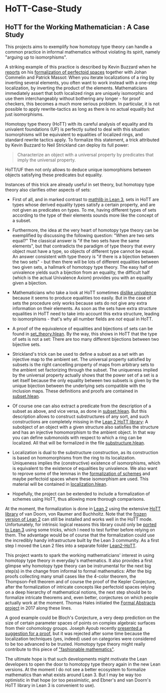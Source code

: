 # HoTT-Case-Study
## HoTT for the Working Mathematician : A Case Study

This projects aims to exemplify how homotopy type theory can handle a common practice in informal mathematics without violating its spirit, namely "arguing up to isomorphisms".

A striking example of this practice is described by Kevin Buzzard when he [reports](https://www.icms.org.uk/downloads/bigproof/Buzzard.pdf) on his [formalization of perfectoid spaces](https://leanprover-community.github.io/lean-perfectoid-spaces/) together with Johan Commelin and Patrick Massot: When you iterate localizations of a ring by inverting several elements, you often want to work instead with a one-step localization, by inverting the product of the elements. Mathematicians immediately assert that both localized rings are uniquely isomorphic and use them interchangeably without bothering any longer - for proof checkers, this becomes a much more serious problem. In particular, it is not possible to apply rewrite-tactics as long as there is no actual equality but just isomorphisms.

Homotopy type theory (HoTT) with its careful analysis of equality and its univalent foundations (UF) is perfectly suited to deal with this situation: Isomorphisms will be equivalent to equalities of localized rings, and standard rewrite tactics apply. To formalize this statement, a trick attributed by Kevin Buzzard to Neil Strickland can deploy its full power: 
> Characterize an object with a universal property by predicates that imply the universal property.

HoTT/UF then not only allows to deduce unique isomorphisms between objects satisfying these predicates but equality.

Instances of this trick are already useful in set theory, but homotopy type theory also clarifies other aspects of sets: 
* First of all, and in marked contrast to [mathlib in Lean 3](https://leanprover-community.github.io/mathlib-overview.html), sets in HoTT are types whose derived equality types satisfy a certain property, and are not given as predicates on types. To me, having different types of sets according to the type of their elements sounds more like the concept of a subset. 

* Furthermore, the idea at the very heart of homotopy type theory can be exemplified by discussing the following question: "When are two sets equal?" The classical answer is "if the two sets have the same elements", but that contradicts the paradigm of type theory that every object must have a type, so objects of different type cannot be equal. An answer consistent with type theory is "if there is a bijection between the two sets" - but then there will be lots of different equalities between two given sets, a hallmark of homotopy type theory. The easy half of univalence yields such a bijection from an equality, the difficult half (which is the actual Univalence Axiom) provides you with an equality given a bijection.

* Mathematicians who take a look at HoTT sometimes [dislike univalence](https://xenaproject.wordpress.com/2020/02/09/where-is-the-fashionable-mathematics/) because it seems to produce equalities too easily. But in the case of sets the procedure only works because sets do not give any extra information on their elements. As soon as the sets have extra structure equalities in HoTT need to take into account this extra structure, leading to isomorphisms - that's why all number fields are *not* equal in HoTT.

* A proof of the equivalence of equalities and bijections of sets can be found in [set_theory.hlean](https://github.com/theckl/HoTT-Case-Study/blob/master/Lean2-HoTT/set_theory.hlean). By the way, this shows in HoTT that the type of sets is not a set: There are too many different bijections between two bijective sets.  

* Strickland's trick can be used to define a subset as a set with an injective map to the ambient set. The universal property satisfied by subsets is the right cancelling property of maps from arbitrary sets to the ambient set factorizing through the subset. The uniqueness implied by the universal property actually shows that the power set of a set is a set itself because the only equality between two subsets is given by the unique bijection between the underlying sets compatible with the inclusion maps. These definitions and proofs are contained in [subset.hlean](https://github.com/theckl/HoTT-Case-Study/blob/master/Lean2-HoTT/subset.hlean).

* Of course one can also extract a predicate from the description of a subset as above, and vice versa, as done in [subset.hlean](https://github.com/theckl/HoTT-Case-Study/blob/master/Lean2-HoTT/subset.hlean). But this description allows to construct substructures of any sort, and such constructions are completely missing in the [Lean 2 HoTT library](https://github.com/leanprover/lean2/blob/master/hott/hott.md): A subobject of an object with a given structure also satisfies the structure and has an injective homomorphism to the ambient object. In that way you can define submonoids with respect to which a ring can be localized. All that will be formalized in the file [substructure.hlean](https://github.com/theckl/HoTT-Case-Study/blob/master/Lean2-HoTT/substructure.hlean).

* Localization is dual to the substructure construction, as its construction is based on homomorphisms from the ring to its localization. Uniqueness implies the (constructive) existence of isomorphisms, which is equivalent to the existence of equalities by univalence. We also want to reprove some of the lemmas in the [formalization of schemes](https://github.com/ramonfmir/lean-scheme) and maybe perfectoid spaces 
where these isomorphism are used. This material will be contained in [localization.hlean](https://github.com/theckl/HoTT-Case-Study/blob/master/Lean2-HoTT/localization.hlean). 

* Hopefully, the project can be extended to include a formalization of schemes using HoTT, thus allowing more thorough comparisons.

At the moment, the formalization is done in [Lean 2](https://github.com/leanprover/lean2) using the extensive [HoTT library](https://github.com/leanprover/lean2/blob/master/hott/hott.md) of van Doorn, von Raumer and Buchholtz. Note that the [frozen version of Lean 2](https://github.com/leanprover/lean2) can still be installed and works well in the HoTT mode. Unfortunately, for intrinsic logical reasons this library could only be [ported to Lean 3](https://github.com/gebner/hott3) using some tricks, which I need to test further before relying on them. The advantage would be of course that the formalization could use the incredibly handy infrastructure built by the Lean 3 community. As a first step I moved the Lean 2 files into a separate folder [Lean2-HoTT](https://github.com/theckl/HoTT-Case-Study/blob/master/Lean2-HoTT/).

This project wants to spark the working mathematicians' interest in using homotopy type theory in everyday's mathematics. It also provides a first glimpse why homotopy type theory can be instrumental for the next big step(s) in the change from informal to formal mathematics: After the big proofs collecting many small cases like the 4-color theorem, the Thompson-Feit theorem and of course the proof of the Kepler Conjecture, after the formalization of intricate concepts like perfectoid spaces relying on a deep hierarchy of mathematical notions, the next step should be to formalize intricate theorems and, even better, conjectures on which people actually work at the moment. Thomas Hales initiated the [Formal Abstracts project](https://formalabstracts.github.io/) in 2017 along these lines.

A good example could be Bloch's Conjecture, a very deep prediction on the size of certain parameter spaces of points on complex algebraic surfaces from their cohomology groups.
Joseph Ayoub recently [presented a suggestion for a proof](https://www.youtube.com/watch?v=DIZHXXIH25E), but it was rejected after some time because the localization techniques (yes, indeed) used on categories were considered to be too advanced to be trusted. Homotopy type theory might really contribute to this piece of ["fashionable mathematics"](https://xenaproject.wordpress.com/2020/02/09/where-is-the-fashionable-mathematics/).

The ultimate hope is that such developments might motivate the Lean developers to open the door to homotopy type theory again in the new Lean versions. At the moment I do not see a better ecosystem to formalize mathematics than what exists around Lean 3. But I may be way too optimistic in that hope (or too pessimistic, and Ebner's and van Doorn's HoTT library in Lean 3 is convenient to use).
